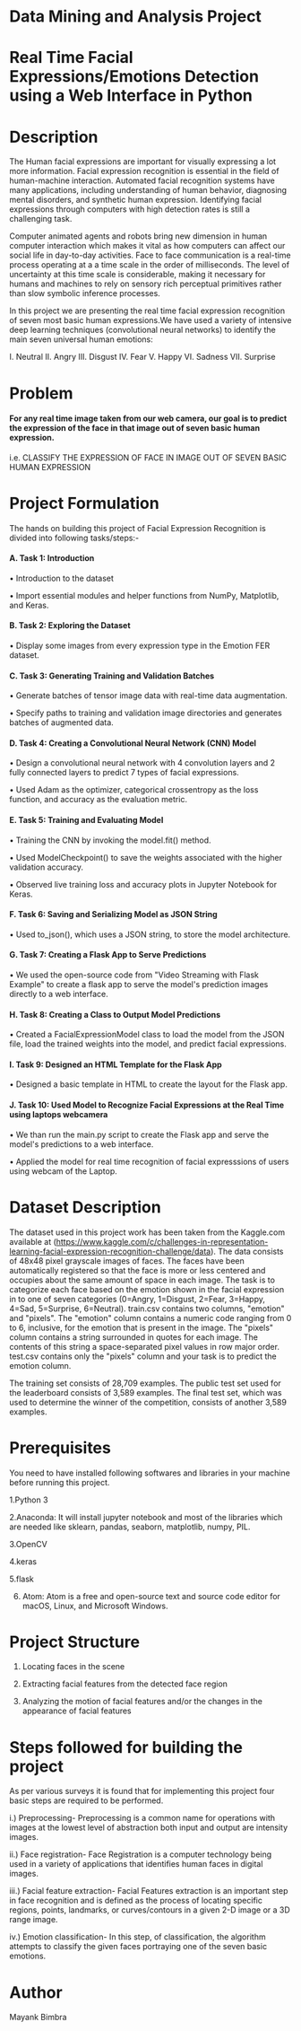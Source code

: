 # Data Mining and Analysis Project
# Real Time Facial Expressions/Emotions Detection using a Web Interface in Python

# Description
The Human facial expressions are important for visually expressing a lot more information. Facial expression recognition is essential in the field of human-machine interaction. Automated facial recognition systems have many applications, including understanding of human behavior, diagnosing mental disorders, and synthetic human expression. Identifying facial expressions through computers with high detection rates is still a challenging task.

Computer animated agents and robots bring new dimension in human computer interaction which makes it vital as how computers can affect our social life in day-to-day activities. Face to face communication is a real-time process operating at a a time scale in the order of milliseconds. The level of uncertainty at this time scale is considerable, making it necessary for humans and machines to rely on sensory rich perceptual primitives rather than slow symbolic inference processes.

In this project we are presenting the real time facial expression recognition of seven most basic human expressions.We have used a variety of intensive deep learning techniques (convolutional neural networks) to identify the main seven universal human emotions: 

I. Neutral II. Angry III. Disgust IV. Fear V. Happy VI. Sadness VII. Surprise

# Problem
#### For any real time image taken from our web camera, our goal is to predict the expression of the face in that image out of seven basic human expression.
 i.e. CLASSIFY THE EXPRESSION OF FACE IN IMAGE OUT OF SEVEN BASIC HUMAN EXPRESSION
# Project Formulation

The hands on building this project of Facial Expression Recognition is divided into following tasks/steps:-

#### A.	Task 1: Introduction 
•	Introduction to the dataset

•	Import essential modules and helper functions from NumPy, Matplotlib, and Keras.

#### B.	Task 2: Exploring the Dataset
•	Display some images from every expression type in the Emotion FER dataset.

#### C.	Task 3: Generating Training and Validation Batches
•	Generate batches of tensor image data with real-time data augmentation.

•	Specify paths to training and validation image directories and generates batches of augmented data.

#### D.	Task 4: Creating a Convolutional Neural Network (CNN) Model
•	Design a convolutional neural network with 4 convolution layers and 2 fully connected layers to predict 7 types of facial expressions.

•	Used Adam as the optimizer, categorical crossentropy as the loss function, and accuracy as the evaluation metric.

#### E.	Task 5: Training and Evaluating Model
•	Training the CNN by invoking the model.fit() method.

•	Used ModelCheckpoint() to save the weights associated with the higher validation accuracy.

•	Observed live training loss and accuracy plots in Jupyter Notebook for Keras.

#### F.	Task 6: Saving and Serializing Model as JSON String
•	Used to_json(), which uses a JSON string, to store the model architecture.

#### G.	Task 7: Creating a Flask App to Serve Predictions
•	We used the open-source code from "Video Streaming with Flask Example" to create a flask app to serve the model's prediction images directly to a web interface.

#### H.	Task 8: Creating a Class to Output Model Predictions
•	Created a FacialExpressionModel class to load the model from the JSON file, load the trained weights into the model, and predict facial expressions.

#### I.	Task 9: Designed an HTML Template for the Flask App
•	Designed a basic template in HTML to create the layout for the Flask app.

#### J.	Task 10: Used Model to Recognize Facial Expressions at the Real Time using laptops webcamera
•	We than run the main.py script to create the Flask app and serve the model's predictions to a web interface.

•	Applied the model for real time recognition of facial expresssions of users using webcam of the Laptop.


# Dataset Description
The dataset used in this project work has been taken from the Kaggle.com available at (https://www.kaggle.com/c/challenges-in-representation-learning-facial-expression-recognition-challenge/data). The data consists of 48x48 pixel grayscale images of faces. The faces have been automatically registered so that the face is more or less centered and occupies about the same amount of space in each image. The task is to categorize each face based on the emotion shown in the facial expression in to one of seven categories (0=Angry, 1=Disgust, 2=Fear, 3=Happy, 4=Sad, 5=Surprise, 6=Neutral).
train.csv contains two columns, "emotion" and "pixels". The "emotion" column contains a numeric code ranging from 0 to 6, inclusive, for the emotion that is present in the image. The "pixels" column contains a string surrounded in quotes for each image. The contents of this string a space-separated pixel values in row major order. test.csv contains only the "pixels" column and your task is to predict the emotion column.

The training set consists of 28,709 examples. The public test set used for the leaderboard consists of 3,589 examples. The final test set, which was used to determine the winner of the competition, consists of another 3,589 examples.

# Prerequisites
You need to have installed following softwares and libraries in your machine before running this project.

1.Python 3

2.Anaconda: It will install jupyter notebook and most of the libraries which are needed like sklearn, pandas, seaborn, matplotlib, numpy, PIL.

3.OpenCV

4.keras

5.flask

6. Atom: Atom is a free and open-source text and source code editor for macOS, Linux, and Microsoft Windows. 

# Project Structure 
1. Locating faces in the scene 

2. Extracting facial features from the detected face region 

3. Analyzing the motion of facial features and/or the changes in the appearance of facial features 

# Steps followed for building the project

As per various surveys it is found that for implementing this project four basic steps are required to be performed.

i.) Preprocessing- Preprocessing is a common name for operations with images at the lowest level of abstraction both input and output are intensity images. 

ii.) Face registration- Face Registration is a computer technology being used in a variety of applications that identifies human faces in digital images. 

iii.) Facial feature extraction- Facial Features extraction is an important step in face recognition and is defined as the process of locating specific regions, points, landmarks, or curves/contours in a given 2-D image or a 3D range image.  

iv.) Emotion classification- In this step, of classification, the algorithm attempts to classify the given faces portraying one of the seven basic emotions.

# Author
Mayank Bimbra



